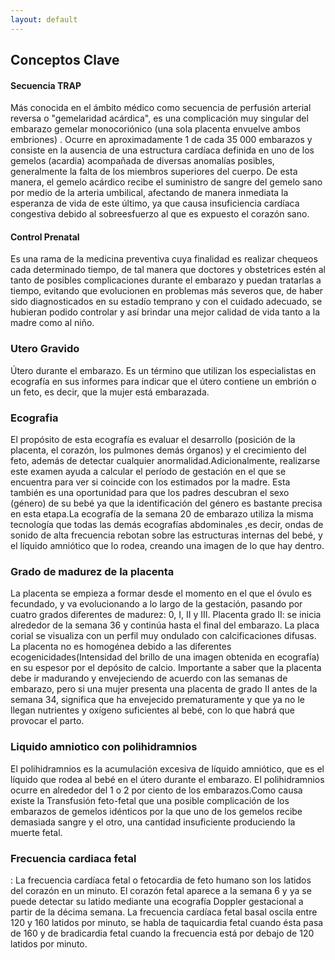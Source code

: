 ```yaml
---
layout: default
---
```


## Conceptos Clave  



#### Secuencia TRAP
Más conocida en el ámbito médico como secuencia de perfusión arterial reversa o "gemelaridad acárdica", es una complicación muy singular del embarazo gemelar monocoriónico (una sola placenta envuelve ambos embriones) . Ocurre en aproximadamente 1 de cada 35 000 embarazos y consiste en la ausencia de una estructura cardíaca definida en uno de los gemelos (acardia) acompañada de diversas anomalías posibles, generalmente la falta de los miembros superiores del cuerpo. De esta manera, el gemelo acárdico recibe el suministro de sangre del gemelo sano por medio de la arteria umbilical, afectando de manera inmediata la esperanza de vida de este último, ya que causa insuficiencia cardíaca congestiva debido al sobreesfuerzo al que es expuesto el corazón sano. 


#### Control Prenatal
Es una rama de la medicina preventiva cuya finalidad es realizar chequeos cada determinado tiempo, de tal manera que doctores y obstetrices estén al tanto de posibles complicaciones durante el embarazo y puedan tratarlas a tiempo, evitando que evolucionen en problemas más severos que, de haber sido diagnosticados en su estadío temprano y con el cuidado adecuado, se hubieran podido controlar y así brindar una mejor calidad de vida tanto a la madre como al niño.


### Utero Gravido
Útero durante el embarazo. Es un término que utilizan los especialistas en ecografía en sus informes para indicar que el útero contiene un embrión o un feto, es decir, que la mujer está embarazada.

### Ecografia
El propósito de esta ecografía es evaluar el desarrollo (posición de la placenta, el corazón, los pulmones demás órganos) y el crecimiento del feto, además de detectar cualquier anormalidad.Adicionalmente, realizarse este examen ayuda a calcular el período de gestación en el que se encuentra para ver si coincide con los estimados por la madre. Esta también es una oportunidad para que los padres descubran el sexo (género) de su bebé ya que la identificación del género es bastante precisa en esta etapa.La ecografía de la semana 20 de embarazo utiliza la misma tecnología que todas las demás ecografías abdominales ,es decir, ondas de sonido de alta frecuencia rebotan sobre las estructuras internas del bebé, y el líquido amniótico que lo rodea, creando una imagen de lo que hay dentro.


### Grado de madurez de la placenta
La placenta se empieza a formar desde el momento en el que el óvulo es fecundado, y va evolucionando a lo largo de la gestación, pasando por cuatro grados diferentes de madurez: 0, I, II y III.
Placenta grado II: se inicia alrededor de la semana 36 y continúa hasta el final del embarazo. La placa corial se visualiza con un perfil muy ondulado con calcificaciones difusas. La placenta no es homogénea debido a las diferentes ecogenicidades(Intensidad del brillo de una imagen obtenida en ecografía) en su espesor por el depósito de calcio. Importante a saber que la placenta debe ir madurando y envejeciendo de acuerdo con las semanas de embarazo, pero si una mujer presenta una placenta de grado II antes de la semana 34, significa que ha envejecido prematuramente y que ya no le llegan nutrientes y oxígeno suficientes al bebé, con lo que habrá que provocar el parto.


### Liquido amniotico con polihidramnios
El polihidramnios es la acumulación excesiva de líquido amniótico, que es el líquido que rodea al bebé en el útero durante el embarazo. El polihidramnios ocurre en alrededor del 1 o 2 por ciento de los embarazos.Como causa existe la Transfusión feto-fetal que una posible complicación de los embarazos de gemelos idénticos por la que uno de los gemelos recibe demasiada sangre y el otro, una cantidad insuficiente produciendo la muerte fetal.


### Frecuencia cardiaca fetal
: La frecuencia cardíaca fetal o fetocardia de feto humano son los latidos del corazón en un minuto. El corazón fetal aparece a la semana 6 y ya se puede detectar su latido mediante una ecografía Doppler gestacional a partir de la décima semana. La frecuencia cardíaca fetal basal oscila entre 120 y 160 latidos por minuto, se habla de taquicardia fetal cuando ésta pasa de 160 y de bradicardia fetal cuando la frecuencia está por debajo de 120 latidos por minuto.
